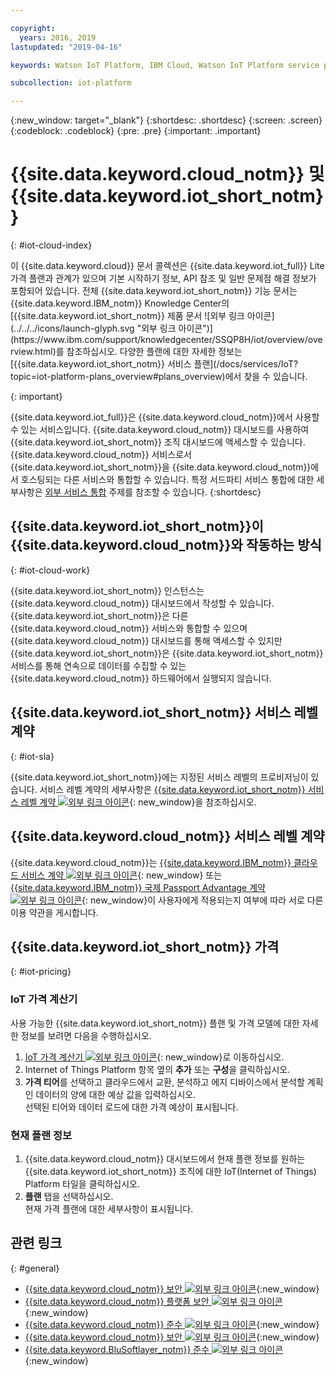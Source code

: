 ```yaml
---

copyright:
  years: 2016, 2019
lastupdated: "2019-04-16"

keywords: Watson IoT Platform, IBM Cloud, Watson IoT Platform service plans

subcollection: iot-platform

---
```


{:new_window: target="\_blank"}
{:shortdesc: .shortdesc}
{:screen: .screen}
{:codeblock: .codeblock}
{:pre: .pre}
{:important: .important}

# {{site.data.keyword.cloud_notm}} 및 {{site.data.keyword.iot_short_notm}}
{: #iot-cloud-index}

<p>이 {{site.data.keyword.cloud}} 문서 콜렉션은 {{site.data.keyword.iot_full}} Lite 가격 플랜과 관계가 있으며 기본 시작하기 정보, API 참조 및 일반 문제점 해결 정보가 포함되어 있습니다.
전체 {{site.data.keyword.iot_short_notm}} 기능 문서는 {{site.data.keyword.IBM_notm}} Knowledge Center의 [{{site.data.keyword.iot_short_notm}} 제품 문서 ![외부 링크 아이콘](../../../icons/launch-glyph.svg "외부 링크 아이콘")](https://www.ibm.com/support/knowledgecenter/SSQP8H/iot/overview/overview.html)를 참조하십시오. 다양한 플랜에 대한 자세한 정보는 [{{site.data.keyword.iot_short_notm}} 서비스 플랜](/docs/services/IoT?topic=iot-platform-plans_overview#plans_overview)에서 찾을 수 있습니다.
</p>
{: important}

{{site.data.keyword.iot_full}}은 {{site.data.keyword.cloud_notm}}에서 사용할 수 있는 서비스입니다. {{site.data.keyword.cloud_notm}} 대시보드를 사용하여 {{site.data.keyword.iot_short_notm}} 조직 대시보드에 액세스할 수 있습니다. {{site.data.keyword.cloud_notm}} 서비스로서 {{site.data.keyword.iot_short_notm}}을 {{site.data.keyword.cloud_notm}}에서 호스팅되는 다른 서비스와 통합할 수 있습니다. 특정 서드파티 서비스 통합에 대한 세부사항은 [외부 서비스 통합](/docs/services/IoT?topic=iot-platform-ref-index#ref-index) 주제를 참조할 수 있습니다.
{:shortdesc}

## {{site.data.keyword.iot_short_notm}}이 {{site.data.keyword.cloud_notm}}와 작동하는 방식
{: #iot-cloud-work}

{{site.data.keyword.iot_short_notm}} 인스턴스는 {{site.data.keyword.cloud_notm}} 대시보드에서 작성할 수 있습니다. {{site.data.keyword.iot_short_notm}}은 다른 {{site.data.keyword.cloud_notm}} 서비스와 통합할 수 있으며 {{site.data.keyword.cloud_notm}} 대시보드를 통해 액세스할 수 있지만 {{site.data.keyword.iot_short_notm}}은 {{site.data.keyword.iot_short_notm}} 서비스를 통해 연속으로 데이터를 수집할 수 있는 {{site.data.keyword.cloud_notm}} 하드웨어에서 실행되지 않습니다.

## {{site.data.keyword.iot_short_notm}} 서비스 레벨 계약
{: #iot-sla}

{{site.data.keyword.iot_short_notm}}에는 지정된 서비스 레벨의 프로비저닝이 있습니다. 서비스 레벨 계약의 세부사항은 [{{site.data.keyword.iot_short_notm}} 서비스 레벨 계약 ![외부 링크 아이콘](../../../icons/launch-glyph.svg "외부 링크 아이콘")](https://cloud.ibm.com/docs/overview?topic=overview-zero-downtime#SLAs){: new_window}을 참조하십시오.

## {{site.data.keyword.cloud_notm}} 서비스 레벨 계약

{{site.data.keyword.cloud_notm}}는 [{{site.data.keyword.IBM_notm}} 클라우드 서비스 계약 ![외부 링크 아이콘](../../../icons/launch-glyph.svg)](http://www-05.ibm.com/support/operations/files/pdf/csa_us.pdf?cm_mc_uid=65870113399114371461368&cm_mc_sid_50200000=1469524513){: new_window} 또는 [{{site.data.keyword.IBM_notm}} 국제 Passport Advantage 계약 ![외부 링크 아이콘](../../../icons/launch-glyph.svg)](https://www.ibm.com/software/passportadvantage/pa_agreements.html){: new_window}이 사용자에게 적용되는지 여부에 따라 서로 다른 이용 약관을 게시합니다.

## {{site.data.keyword.iot_short_notm}} 가격
{: #iot-pricing}

### IoT 가격 계산기
사용 가능한 {{site.data.keyword.iot_short_notm}} 플랜 및 가격 모델에 대한 자세한 정보를 보려면 다음을 수행하십시오.
1. [IoT 가격 계산기 ![외부 링크 아이콘](../../../icons/launch-glyph.svg "외부 링크 아이콘")](https://cloud.ibm.com/estimator/review){: new_window}로 이동하십시오.  
2. Internet of Things Platform 항목 옆의 **추가** 또는 **구성**을 클릭하십시오.
3. **가격 티어**를 선택하고 클라우드에서 교환, 분석하고 에지 디바이스에서 분석할 계획인 데이터의 양에 대한 예상 값을 입력하십시오.  
선택된 티어와 데이터 로드에 대한 가격 예상이 표시됩니다.

### 현재 플랜 정보
1. {{site.data.keyword.cloud_notm}} 대시보드에서 현재 플랜 정보를 원하는 {{site.data.keyword.iot_short_notm}} 조직에 대한 IoT(Internet of Things) Platform 타일을 클릭하십시오.
2. **플랜** 탭을 선택하십시오.  
현재 가격 플랜에 대한 세부사항이 표시됩니다.

## 관련 링크
{: #general}

* [{{site.data.keyword.cloud_notm}} 보안 ![외부 링크 아이콘](../../../icons/launch-glyph.svg "외부 링크 아이콘")](https://cloud.ibm.com/docs/overview?topic=overview-security#security){:new_window}
* [{{site.data.keyword.cloud_notm}} 플랫폼 보안 ![외부 링크 아이콘](../../../icons/launch-glyph.svg "외부 링크 아이콘")](https://cloud.ibm.com/docs/overview?topic=overview-security#platform-security){:new_window}
* [{{site.data.keyword.cloud_notm}} 준수 ![외부 링크 아이콘](../../../icons/launch-glyph.svg "외부 링크 아이콘")](https://cloud.ibm.com/docs/overview?topic=overview-security#security){:new_window}
* [{{site.data.keyword.cloud_notm}} 보안 ![외부 링크 아이콘](../../../icons/launch-glyph.svg "외부 링크 아이콘")](https://www.ibm.com/cloud/security){:new_window}
* [{{site.data.keyword.BluSoftlayer_notm}} 준수 ![외부 링크 아이콘](../../../icons/launch-glyph.svg "외부 링크 아이콘")](https://www.ibm.com/cloud/compliance){:new_window}
